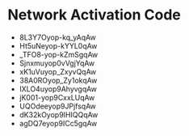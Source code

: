 # Network Activation Code
* 8L3Y7Oyop-kq_yAqAw
* Ht5uNeyop-kYYL0qAw
* _TFO8-yop-kZmSgqAw
* Sjnxmuyop0vVgjYqAw
* xK1uVuyop_ZxyvQqAw
* 38A0ROyop_Zy1okqAw
* IXLO4uyop9AhyvgqAw
* jK001-yop9CxxLUqAw
* UQOdeeyop9JPjfsqAw
* dK32kOyop9IHIQQqAw
* agDQ7eyop9ICc5gqAw
